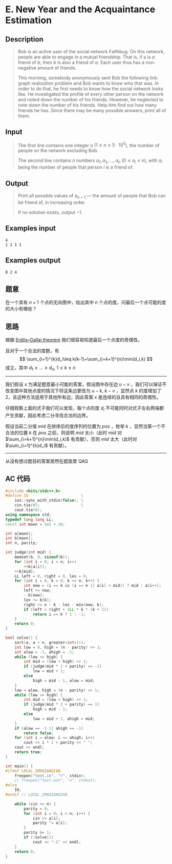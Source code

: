 # E. New Year and the Acquaintance Estimation

## **Description**

> Bob is an active user of the social network Faithbug. On this network, people are able to engage in a mutual friendship. That is, if a is $a$ friend of $b$, then $b$ is also a friend of $a$. Each user thus has a non-negative amount of friends.
>
> This morning, somebody anonymously sent Bob the following link: graph realization problem and Bob wants to know who that was. In order to do that, he first needs to know how the social network looks like. He investigated the profile of every other person on the network and noted down the number of his friends. However, he neglected to note down the number of his friends. Help him find out how many friends he has. Since there may be many possible answers, print all of them.



## **Input**

> The first line contains one integer $n$ $(1≤n≤5⋅10^5)$, the number of people on the network excluding Bob.
>
> The second line contains $n$ numbers $a_1,a_2,…,a_n$ $(0≤a_i≤n)$, with $a_i$ being the number of people that person $i$ is a friend of.



## **Output**

> Print all possible values of $a_{n+1}$ — the amount of people that Bob can be friend of, in increasing order.
>
> If no solution exists, output $−1$.



## **Examples input**

    4
    1 1 1 1



## **Examples output**

    0 2 4 



## **题意**

在一个具有 $n+1$ 个点的无向图中，给出其中 $n$ 个点的度，问最后一个点可能的度的大小有哪些？



## **思路**

根据 [Erdős–Gallai theorem](https://en.wikipedia.org/wiki/Erd%C5%91s%E2%80%93Gallai_theorem) 我们很容易知道最后一个点度的奇偶性。

且对于一个合法的度数，有
$$
\sum_{i=1}^{k}d_i\leq k(k-1)+\sum_{i=k+1}^{n}\min(d_i,k)
$$
成立，其中 $d_1\geq\dots\geq d_n$, $1\leq k\leq n$

---

我们假设 $x$ 为满足题意最小可能的答案，假设图中存在边 $u-v$ ，我们可以保证不改变图中其他点度的情况下将这条边更改为 $u-k$, $k-v$ ，显然点 $k$ 的度增加了 $2$，且这种方法适用于其他所有边，因此答案 $x$ 是连续的且具有相同的奇偶性。

仔细观察上面的式子我们可以发现，每个点的度 $d_i$ 不可能同时对式子左右两端都产生贡献，因此考虑二分寻找合法的边界。

假设当前二分值 $mid$ 在排序后的度序列的位置为 $pos$ ，枚举 $k$ ，显然当第一个不合法的位置 $k$ 在 $pos$ 之前，则说明 $mid$ 太小（此时 $mid$ 对 $\sum_{i=k+1}^{n}\min(d_i,k)$ 有贡献），否则 $mid$ 太大（此时对 $\sum_{i=1}^{k}d_i$ 有贡献）。

---

从没有想过题目的答案居然在题面里 QAQ



## **AC 代码**

```cpp
#include <bits/stdc++.h>
#define IO                       \
    ios::sync_with_stdio(false); \
    cin.tie(0);                  \
    cout.tie(0);
using namespace std;
typedef long long LL;
const int maxn = 5e5 + 10;

int a[maxn];
int b[maxn];
int n, parity;

int judge(int mid) {
    memset(b, 0, sizeof(b));
    for (int i = 0; i < n; i++)
        ++b[a[i]];
    ++b[mid];
    LL left = 0, right = 0, les = 0;
    for (int i = 0, k = 0; k <= n; k++) {
        int now = (i == k && (i == n || a[i] < mid)) ? mid : a[i++];
        left += now;
        --b[now];
        les += b[k];
        right += n - k - les - min(now, k);
        if (left > right + 1LL * k * (k + 1))
            return i == k ? 1 : -1;
    }
    return 0;
}

bool solve() {
    sort(a, a + n, greater<int>());
    int low = 0, high = (n - parity) >> 1;
    int alow = -1, ahigh = -1;
    while (low <= high) {
        int mid = (low + high) >> 1;
        if (judge(mid * 2 + parity) == -1)
            low = mid + 1;
        else
            high = mid - 1, alow = mid;
    }
    low = alow, high = (n - parity) >> 1;
    while (low <= high) {
        int mid = (low + high) >> 1;
        if (judge(mid * 2 + parity) == 1)
            high = mid - 1;
        else
            low = mid + 1, ahigh = mid;
    }
    if (alow == -1 || ahigh == -1)
        return false;
    for (int i = alow; i <= ahigh; i++)
        cout << i * 2 + parity << " ";
    cout << endl;
    return true;
}

int main() {
#ifdef LOCAL_IM0QIANQIAN
    freopen("test.in", "r", stdin);
    // freopen("test.out", "w", stdout);
#else
    IO;
#endif // LOCAL_IM0QIANQIAN

    while (cin >> n) {
        parity = 0;
        for (int i = 0; i < n; i++) {
            cin >> a[i];
            parity ^= a[i];
        }
        parity &= 1;
        if (!solve())
            cout << "-1" << endl;
    }
    return 0;
}

```

